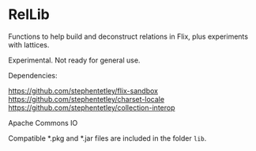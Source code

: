 # RelLib

Functions to help build and deconstruct relations in Flix, plus experiments with lattices.

Experimental. Not ready for general use.

Dependencies: 

https://github.com/stephentetley/flix-sandbox
https://github.com/stephentetley/charset-locale
https://github.com/stephentetley/collection-interop

Apache Commons IO

Compatible *.pkg and *.jar files are included in the folder `lib`.
